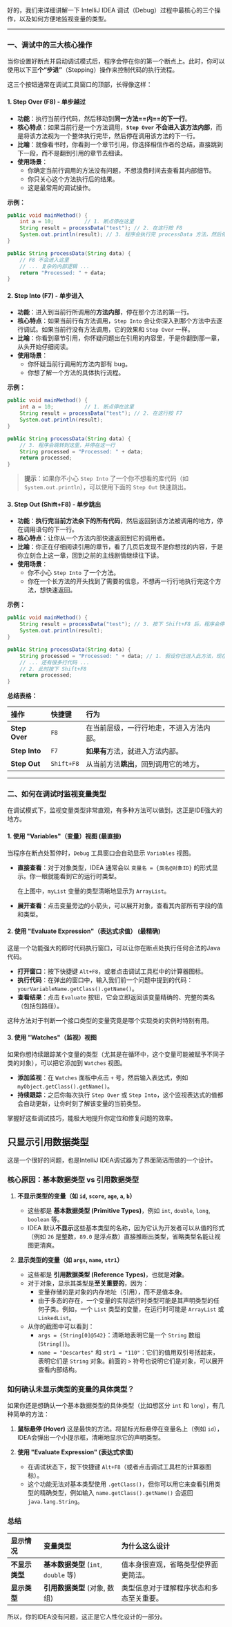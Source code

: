 好的，我们来详细讲解一下 IntelliJ IDEA 调试（Debug）过程中最核心的三个操作，以及如何方便地监视变量的类型。

---

### 一、调试中的三大核心操作

当你设置好断点并启动调试模式后，程序会停在你的第一个断点上。此时，你可以使用以下**三个“步进”**（Stepping）操作来控制代码的执行流程。

这三个按钮通常在调试工具窗口的顶部，长得像这样：


#### 1. **Step Over (F8)** - 单步越过

*   **功能**：执行当前行代码，然后移动到**同一方法==内==的下一行**。
*   **核心特点**：如果当前行是一个方法调用，**`Step Over` 不会进入该方法内部**，而是将该方法视为一个整体执行完毕，然后停在调用该方法的下一行。
*   **比喻**：就像看书时，你看到一个章节引用，你选择相信作者的总结，直接跳到下一段，而不是翻到引用的章节去细读。
*   **使用场景**：
    *   你确定当前行调用的方法没有问题，不想浪费时间去查看其内部细节。
    *   你只关心这个方法执行后的结果。
    *   这是最常用的调试操作。

**示例：**
```java
public void mainMethod() {
    int a = 10;          // 1. 断点停在这里
    String result = processData("test"); // 2. 在这行按 F8
    System.out.println(result); // 3. 程序会执行完 processData 方法，然后停在这里
}

public String processData(String data) {
    // F8 不会进入这里
    // ... 复杂的内部逻辑 ...
    return "Processed: " + data;
}
```

#### 2. **Step Into (F7)** - 单步进入

*   **功能**：进入到当前行所调用的**方法内部**，停在那个方法的第一行。
*   **核心特点**：如果当前行有方法调用，`Step Into` 会让你深入到那个方法中去逐行调试。如果当前行没有方法调用，它的效果和 `Step Over` 一样。
*   **比喻**：你看到章节引用，你怀疑问题出在引用的内容里，于是你翻到那一章，从头开始仔细阅读。
*   **使用场景**：
    *   你怀疑当前行调用的方法内部有 bug。
    *   你想了解一个方法的具体执行流程。

**示例：**
```java
public void mainMethod() {
    int a = 10;          // 1. 断点停在这里
    String result = processData("test"); // 2. 在这行按 F7
    System.out.println(result);
}

public String processData(String data) {
    // 3. 程序会跳转到这里，并停在这一行
    String processed = "Processed: " + data;
    return processed;
}
```
> **提示**：如果你不小心 `Step Into` 了一个你不想看的库代码（如 `System.out.println`），可以使用下面的 `Step Out` 快速跳出。

#### 3. **Step Out (Shift+F8)** - 单步跳出

*   **功能**：**执行完当前方法余下的所有代码**，然后返回到该方法被调用的地方，停在调用语句的下一行。
*   **核心特点**：让你从一个方法内部快速返回到它的调用者。
*   **比喻**：你正在仔细阅读引用的章节，看了几页后发现不是你想找的内容，于是你立刻合上这一章，回到之前的主线剧情继续往下读。
*   **使用场景**：
    *   你不小心 `Step Into` 了一个方法。
    *   你在一个长方法的开头找到了需要的信息，不想再一行行地执行完这个方法，想快速返回。

**示例：**
```java
public void mainMethod() {
    String result = processData("test"); // 3. 按下 Shift+F8 后，程序会停在这里
    System.out.println(result);
}

public String processData(String data) {
    String processed = "Processed: " + data; // 1. 假设你已进入此方法，现在停在这里
    // ... 还有很多行代码 ...
    // 2. 此时按下 Shift+F8
    return processed;
}
```

**总结表格：**

| 操作            | 快捷键        | 行为                    |
| :------------ | :--------- | :-------------------- |
| **Step Over** | `F8`       | 在当前层级，一行行地走，不进入方法内部。  |
| **Step Into** | `F7`       | **如果有**方法，就进入方法内部。    |
| **Step Out**  | `Shift+F8` | 从当前方法**跳出**，回到调用它的地方。 |

---

### 二、如何在调试时监视变量类型

在调试模式下，监视变量类型非常直观，有多种方法可以做到，这正是IDE强大的地方。

#### 1. **使用 "Variables"（变量）视图** (最直接)

当程序在断点处暂停时，`Debug` 工具窗口会自动显示 `Variables` 视图。

*   **直接查看**：对于对象类型，IDEA 通常会以 `变量名 = {类名@对象ID}` 的形式显示。你一眼就能看到它的运行时类型。
    
    在上图中，`myList` 变量的类型清晰地显示为 `ArrayList`。

*   **展开查看**：点击变量旁边的小箭头，可以展开对象，查看其内部所有字段的值和类型。

#### 2. **使用 "Evaluate Expression"（表达式求值）** (最精确)

这是一个功能强大的即时代码执行窗口，可以让你在断点处执行任何合法的Java代码。

*   **打开窗口**：按下快捷键 `Alt+F8`，或者点击调试工具栏中的计算器图标。
*   **执行代码**：在弹出的窗口中，输入我们前一个问题中提到的代码：`yourVariableName.getClass().getName()`。
*   **查看结果**：点击 `Evaluate` 按钮，它会立即返回该变量精确的、完整的类名（包括包路径）。



这种方法对于判断一个接口类型的变量究竟是哪个实现类的实例时特别有用。

#### 3. **使用 "Watches"（监视）视图**

如果你想持续跟踪某个变量的类型（尤其是在循环中，这个变量可能被赋予不同子类的对象），可以把它添加到 `Watches` 视图。

*   **添加监视**：在 `Watches` 面板中点击 `+` 号，然后输入表达式，例如 `myObject.getClass().getName()`。
*   **持续跟踪**：之后你每次执行 `Step Over` 或 `Step Into`，这个监视表达式的值都会自动更新，让你时刻了解该变量的当前类型。



掌握好这些调试技巧，能极大地提升你定位和修复问题的效率。

## 只显示引用数据类型
这是一个很好的问题，也是IntelliJ IDEA调试器为了界面简洁而做的一个设计。

### 核心原因：**基本数据类型 vs 引用数据类型**

1.  **不显示类型的变量（如 `id`, `score`, `age`, `a`, `b`）**
    *   这些都是 **基本数据类型 (Primitive Types)**，例如 `int`, `double`, `long`, `boolean` 等。
    *   IDEA 默认**不显示**这些基本类型的名称，因为它认为开发者可以从值的形式（例如 `26` 是整数，`89.0` 是浮点数）直接推断出类型，省略类型名能让视图更清爽。

2.  **显示类型的变量（如 `args`, `name`, `str1`）**
    *   这些都是 **引用数据类型 (Reference Types)**，也就是**对象**。
    *   对于对象，显示其类型是**至关重要的**，因为：
        *   变量存储的是对象的内存地址（引用），而不是值本身。
        *   由于多态的存在，一个变量的实际运行时类型可能是其声明类型的任何子类。例如，一个 `List` 类型的变量，在运行时可能是 `ArrayList` 或 `LinkedList`。
    *   从你的截图中可以看到：
        *   `args = {String[0]@542}`：清晰地表明它是一个 `String` 数组 (`String[]`)。
        *   `name = "Descartes"` 和 `str1 = "110"`：它们的值用双引号括起来，表明它们是 `String` 对象。前面的 `>` 符号也说明它们是对象，可以展开查看内部结构。

### 如何确认未显示类型的变量的具体类型？

如果你还是想确认一个基本数据类型的具体类型（比如想区分 `int` 和 `long`），有几种简单的方法：

1.  **鼠标悬停 (Hover)**
    这是最快的方法。将鼠标光标悬停在变量名上（例如 `id`），IDEA会弹出一个小提示框，清晰地显示它的声明类型。

2.  **使用 "Evaluate Expression" (表达式求值)**
    *   在调试状态下，按下快捷键 `Alt+F8`（或者点击调试工具栏的计算器图标）。
    *   这个功能无法对基本类型使用 `.getClass()`，但你可以用它来查看引用类型的精确类型，例如输入 `name.getClass().getName()` 会返回 `java.lang.String`。

### 总结

| 显示情况 | 变量类型 | 为什么这么设计 |
| :--- | :--- | :--- |
| **不显示类型** | **基本数据类型** (`int`, `double` 等) | 值本身很直观，省略类型使界面更简洁。 |
| **显示类型** | **引用数据类型** (对象, 数组) | 类型信息对于理解程序状态和多态至关重要。 |

所以，你的IDEA没有问题，这正是它人性化设计的一部分。